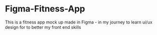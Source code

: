 # Figma-Fitness-App
This is a fitness app mock up made in Figma - in my journey to learn ui/ux design for to better my front end skills
